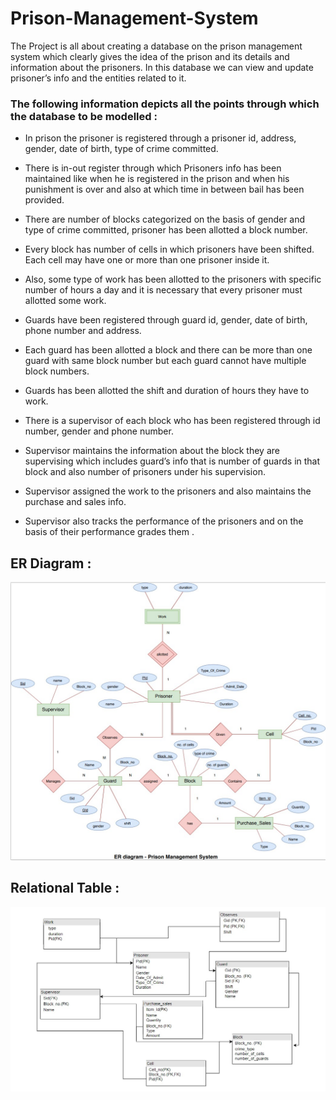 # Prison-Management-System
The Project is all about creating a database on the prison management system  which clearly gives the idea of the prison and its details and  information about the prisoners. In this database we can view and  update prisoner’s info and the entities related to it.
### The following information depicts all the points through which the database to be modelled :
* In prison the prisoner is registered through a prisoner id, 
address, gender, date of birth, type of crime committed. 

* There is in-out register through which Prisoners info has been 
maintained like when he is registered in the prison and when his 
punishment is over and also at which time in between bail has been 
provided. 
* There are number of blocks categorized on the basis of gender and 
type of crime committed, prisoner has been allotted a block 
number. 
* Every block has number of cells in which prisoners have been 
shifted. Each cell may have one or more than one prisoner inside it. 
* Also, some type of work has been allotted to the prisoners with 
specific number of hours a day and it is necessary that every 
prisoner must allotted some work. 
 
* Guards have been registered through guard id, gender, date of 
birth, phone number and address. 
* Each guard has been allotted a block and there can be more than 
one guard with same block number but each guard cannot have 
multiple block numbers. 
* Guards has been allotted the shift and duration of hours they have 
to work. 
* There is a supervisor of each block who has been registered 
through id number, gender and phone number. 
* Supervisor maintains the information about the block they are 
supervising which includes guard’s info that is number of guards in 
that block and also number of prisoners under his supervision. 
* Supervisor assigned the work to the prisoners and also maintains 
the purchase and sales info. 
 
* Supervisor also tracks the performance of the prisoners and on the 
basis of their performance grades them . 
## ER Diagram :
![](ER_Diagram.jpg)
## Relational Table :
![](Relational%20Table.jpeg)
